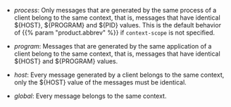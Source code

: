 ---
---
<!-- DISCLAIMER: This file is based on the syslog-ng Open Source Edition documentation https://github.com/balabit/syslog-ng-ose-guides/commit/2f4a52ee61d1ea9ad27cb4f3168b95408fddfdf2 and is used under the terms of The syslog-ng Open Source Edition Documentation License. The file has been modified by Axoflow. -->
  - *process*: Only messages that are generated by the same process of a client belong to the same context, that is, messages that have identical ${HOST}, ${PROGRAM} and ${PID} values. This is the default behavior of {{% param "product.abbrev" %}} if `context-scope` is not specified.

  - *program*: Messages that are generated by the same application of a client belong to the same context, that is, messages that have identical ${HOST} and ${PROGRAM} values.

  - *host*: Every message generated by a client belongs to the same context, only the ${HOST} value of the messages must be identical.

  - *global*: Every message belongs to the same context.
